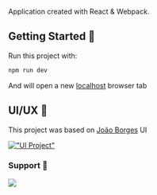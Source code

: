 Application created with React & Webpack.

## Getting Started 🚀
Run this project with:
```bash
npm run dev
```
And will open a new [localhost](http://localhost:5000/) browser tab

## UI/UX 🎨
This project was based on [João Borges](https://dribbble.com/joaobborges) UI

[!["UI Project"](https://cdn.dribbble.com/users/17182/screenshots/10814136/media/8447a36551adcc95f0e0c61b50f72ce8.png)](https://dribbble.com/shots/10814136-Daily-UI-Challenge-037-Weather)

### Support 🍕
[![](https://www.buymeacoffee.com/assets/img/custom_images/orange_img.png)](https://www.buymeacoffee.com/capuccio)